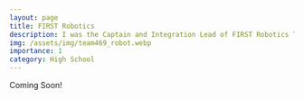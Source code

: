 ```yaml
---
layout: page
title: FIRST Robotics
description: I was the Captain and Integration Lead of FIRST Robotics Team 469 Las Guerrillas! While I was on the team we won the 2017 Michigan State Championship, the Excellence in Engineering Award twice, and the Innovation in Control Award, and in my junior year, I was a semi-finalist for Dean's List.
img: /assets/img/team469_robot.webp
importance: 1
category: High School
---
```


<!--description: Captain and Integration Lead, FRC Team 469 Las Guerrillas-->
<!--direct: /projects/first_hs/-->
Coming Soon!